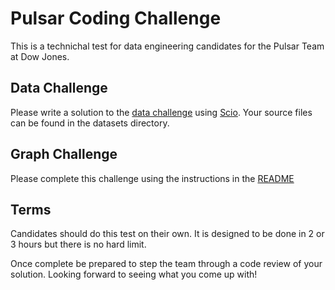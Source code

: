 # Pulsar Coding Challenge
This is a technichal test for data engineering candidates for the Pulsar Team at Dow Jones.

## Data Challenge
Please write a solution to the [data challenge](challenges/data-challenge/challenge.pdf) using [Scio](https://github.com/spotify/scio). Your source files can be found in the datasets directory.

## Graph Challenge
Please complete this challenge using the instructions in the [README](challenges/graph-challenge/README.md)

## Terms
Candidates should do this test on their own. It is designed to be done in 2 or 3 hours but there is no hard limit.

Once complete be prepared to step the team through a code review of your solution. Looking forward to seeing what you come up with!